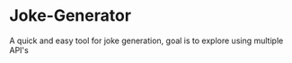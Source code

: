 # Joke-Generator
A quick and easy tool for joke generation, goal is to explore using multiple API's

